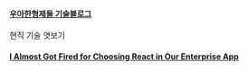 #### [우아한형제들 기술블로그](https://techblog.woowahan.com/)
현직 기술 엿보기

#### [I Almost Got Fired for Choosing React in Our Enterprise App](https://betterprogramming.pub/i-almost-got-fired-for-choosing-react-in-our-enterprise-app-846ea840841c)
